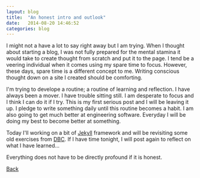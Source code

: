 ```yaml
---
layout: blog
title:  "An honest intro and outlook"
date:   2014-08-20 14:46:52
categories: blog
---
```


<link rel="stylesheet" href="/css/my.css">

I might not a have a lot to say right away but I am trying.  When I thought about starting a blog, I was not fully prepared for the mental stamina it would take to create thought from scratch and put it to the page.  I tend be a veering individual when it comes using my spare time to focus.  However, these days, spare time is a different concept to me.  Writing conscious thought down on a site I created should be comforting.  

I\'m trying to develope a routine; a routine of learning and reflection.  I have always been a mover.  I have trouble sitting still.  I am desperate to focus and I think I can do it if I try.  This is my first serious post and I will be leaving it up.  I pledge to write something daily until this routine becomes a habit.  I am also going to get much better at engineering software.  Everyday I will be doing my best to become better at something.  

Today I\'ll working on a bit of [Jekyll](http://jekyllrb.com/) framework and will be revisiting some old exercises from [DBC](http://www.devbootcamp.com). If I have time tonight, I will post again to reflect on what I have learned\...

Everything does not have to be directly profound if it is honest.

<a href="http://bontgoy.github.io/blog/">Back</a>